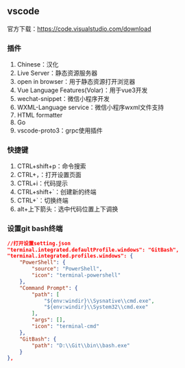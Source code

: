 ## vscode

官方下载：https://code.visualstudio.com/download

### 插件

1. Chinese：汉化
2. Live Server：静态资源服务器
3. open in browser：用于静态资源打开浏览器
4. Vue Language Features(Volar)：用于vue3开发
5. wechat-snippet：微信小程序开发
6. WXML-Language service：微信小程序wxml文件支持
7. HTML formatter
8. Go
9. vscode-proto3：grpc使用插件



### 快捷键

1. CTRL+shift+p：命令搜索
2. CTRL+，：打开设置页面
3. CTRL+i：代码提示
4. CTRL+shift+`：创建新的终端
5. CTRL+`：切换终端
6. alt+上下箭头：选中代码位置上下调换

### 设置git bash终端

```json
//打开设置setting.json
"terminal.integrated.defaultProfile.windows": "GitBash",
"terminal.integrated.profiles.windows": {
    "PowerShell": {
        "source": "PowerShell",
        "icon": "terminal-powershell"
    },
    "Command Prompt": {
        "path": [
            "${env:windir}\\Sysnative\\cmd.exe",
            "${env:windir}\\System32\\cmd.exe"
        ],
        "args": [],
        "icon": "terminal-cmd"
    },
    "GitBash": {
        "path": "D:\\Git\\bin\\bash.exe"
    }
},
```